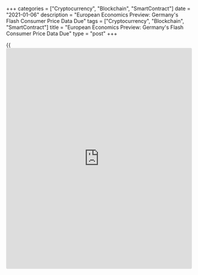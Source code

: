 +++
categories = ["Cryptocurrency", "Blockchain", "SmartContract"]
date = "2021-01-06"
description = "European Economics Preview: Germany's Flash Consumer Price Data Due"
tags = ["Cryptocurrency", "Blockchain", "SmartContract"]
title = "European Economics Preview: Germany's Flash Consumer Price Data Due"
type = "post"
+++

{{<iframe id="large-banner" src="https://www.bounty.group/#slide=3.0" width="100%" height="600" scrolling="no" style="border: 0px solid rgb(216, 221, 230); border-radius: 3px;">}}

Flash consumer prices from Germany and France and final Purchasing
Managers' survey results from major euro area economies are due on
Wednesday, headlining a busy day for the European economic [news](https://www.letsplayfx.com/blog/forex-news-website/).

At 2.45 am ET, France's statistical office Insee publishes flash
consumer prices and monthly consumer sentiment survey data. EU
harmonized prices are forecast to rise 0.2 percent annually in December,
the same rate as seen in November.

The French consumer confidence index is expected to fall to 91 in
December from 90 a month ago.

At 3.00 am ET, the Czech Statistical Office is slated to issue foreign
trade data for November. In the meantime, gross wages and producer price
figures are due from Hungary.

At 3.15 am ET, IHS Markit releases Spain's services PMI data for
December. The index reading is expected to advance to 45.0 from 39.5 in
the previous month.

At 3.45 am ET, Italy's services PMI data is due for December.

Thereafter, final composite PMI figures are due from France and Germany
at 3.50 and 3.55 am ET, respectively.

At 4.00 am ET, IHS Markit publishes euro area composite PMI data. The
final reading is seen at 49.8 in December, unchanged from flash
estimate, and up from 45.3 in November.

Half an hour later, UK Markit/CIPS composite PMI is due. The composite
index is expected to rise to 50.7 in December, as initially estimated,
from 49.0 in November.

At 5.00 am ET, Eurostat is scheduled to issue producer price data.
Eurozone producer prices are forecast to fall 2.2 percent annually in
November after easing 2 percent in October.

At 8.00 am ET, Destatis is set to release Germany's flash consumer
prices for December. Economists forecast EU harmonized prices to fall
0.6 percent annually after easing 0.7 percent in November.

For comments and feedback [contact](https://www.playgroundfx.com/contact/): editorial@rtt[news](https://www.letsplayfx.com/blog/forex-news-website/).com

[Economic News][1]

 **What parts of the world are seeing the best (and worst) economic
performances lately? Click[here][2] to check out our [Econ Scorecard][2]
and find out! See up-to-the-moment [ranking](https://www.playgroundfx.com/blog/crypto-exchange-ranking/)s for the best and worst
performers in [GDP][3], [unemployment rate][4], [inflation][5] and much
more.**

   1. www.rtt[news](https://www.letsplayfx.com/blog/forex-news-website/).com/Content/EconomicNews.aspx
   2. www.rtt[news](https://www.letsplayfx.com/blog/forex-news-website/).com/economic-scorecard/world-rank/industrial-production/highest-performance.aspx
   3. www.rtt[news](https://www.letsplayfx.com/blog/forex-news-website/).com/economic-scorecard/world-rank/GDP/highest-performance.aspx
   4. www.rtt[news](https://www.letsplayfx.com/blog/forex-news-website/).com/economic-scorecard/world-rank/unemployment-rate/lowest-performance.aspx
   5. www.rtt[news](https://www.letsplayfx.com/blog/forex-news-website/).com/economic-scorecard/world-rank/CPI/highest-performance.aspx